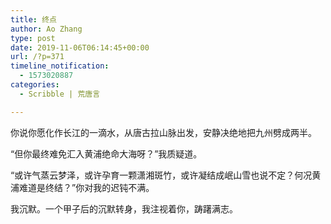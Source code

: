 ```yaml
---
title: 终点
author: Ao Zhang
type: post
date: 2019-11-06T06:14:45+00:00
url: /?p=371
timeline_notification:
  - 1573020887
categories:
  - Scribble | 荒唐言

---
```

你说你愿化作长江的一滴水，从唐古拉山脉出发，安静决绝地把九州劈成两半。

“但你最终难免汇入黄浦绝命大海呀？”我质疑道。

“或许气蒸云梦泽，或许孕育一颗潇湘斑竹，或许凝结成岷山雪也说不定？何况黄浦难道是终结？”你对我的迟钝不满。

我沉默。一个甲子后的沉默转身，我注视着你，踌躇满志。